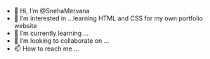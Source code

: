 - 👋 Hi, I’m @SnehaMervana
- 👀 I’m interested in ...learning HTML and CSS for my own portfolio website
- 🌱 I’m currently learning ...
- 💞️ I’m looking to collaborate on ...
- 📫 How to reach me ...

<!---
SnehaMervana/SnehaMervana is a ✨ special ✨ repository because its `README.md` (this file) appears on your GitHub profile.
You can click the Preview link to take a look at your changes.
--->

